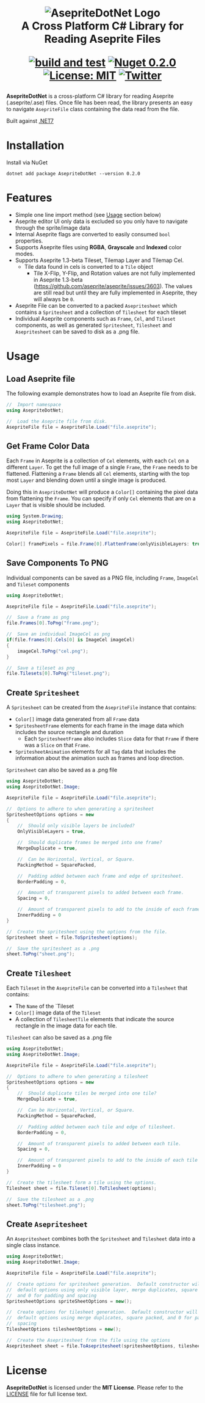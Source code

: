 <h1 align="center">
<img src="https://raw.githubusercontent.com/AristurtleDev/AsepriteDotNet/main/.github/images/aseprite-dotnet-banner.png" alt="AsepriteDotNet Logo">
<br/>
A Cross Platform C# Library for Reading Aseprite Files

[![build and test](https://github.com/AristurtleDev/AsepriteDotNet/actions/workflows/build-and-test.yml/badge.svg)](https://github.com/AristurtleDev/AsepriteDotNet/actions/workflows/build-and-test.yml)
[![Nuget 0.2.0](https://img.shields.io/nuget/v/AsepriteDotNet?color=blue&style=flat-square)](https://www.nuget.org/packages/AsepriteDotNet/0.2.0)
[![License: MIT](https://img.shields.io/badge/📃%20license-MIT-blue?style=flat)](LICENSE)
[![Twitter](https://img.shields.io/badge/%20-Share%20On%20Twitter-555?style=flat&logo=twitter)](https://twitter.com/intent/tweet?text=AsepriteDotNet%20by%20%40aristurtledev%0A%0AA%20new%20cross-platform%20library%20in%20C%23%20for%20reading%20Aseprite%20.ase%2F.aseprite%20files.%20https%3A%2F%2Fgithub.com%2FAristurtleDev%2FAsepriteDotNet%0A%0A%23aseprite%20%23dotnet%20%23csharp%20%23oss%0A)
</h1>

**AsepriteDotNet** is a cross-platform C# library for reading Aseprite (.aseprite/.ase) files.  Once file has been read, the library presents an easy to navigate `AsepriteFile` class containing the data read from the file.

Built against [.NET7](https://dotnet.microsoft.com/en-us/)

# Installation
Install via NuGet
```
dotnet add package AsepriteDotNet --version 0.2.0
```

# Features
* Simple one line import method (see [Usage](#usage) section below)
* Aseprite editor UI only data is excluded so you only have to navigate through the sprite/image data
* Internal Aseprite flags are converted to easily consumed `bool` properties.
* Supports Aseprite files using **RGBA**, **Grayscale** and **Indexed** color modes.
* Supports Aseprite 1.3-beta Tileset, Tilemap Layer and Tilemap Cel.
    * Tile data found in cels is converted to a `Tile` object
        * Tile X-Flip, Y-Flip, and Rotation values are not fully implemented in Aseprite 1.3-beta (https://github.com/aseprite/aseprite/issues/3603). The values are still read but until they are fully implemented in Aseprite, they will always be `0`.
* Aseprite File can be converted to a packed `Asepritesheet` which contains a `Spritesheet` and a collection of `Tilesheet` for each tileset
* Individual Aseprite components such as `Frame`, `Cel`, and `Tileset` components, as well as generated `Spritesheet`, `Tilesheet` and `Asepritesheet` can be saved to disk as a .png file.

# Usage
## Load Aseprite file
The following example demonstrates how to load an Aseprite file from disk.

```csharp
//  Import namespace
using AsepriteDotNet;

//  Load the Aseprite file from disk.
AsepriteFile file = AsepriteFile.Load("file.aseprite");
```

## Get Frame Color Data
Each `Frame` in Aseprite is a collection of `Cel` elements, with each `Cel` on a different `Layer`.  To get the full image of a single `Frame`, the `Frame` needs to be flattened.  Flattening a `Frame` blends all `Cel` elements, starting with the top most `Layer` and blending down until a single image is produced.

Doing this in `AsepriteDotNet` will produce a `Color[]` containing the pixel data from flattening the `Frame`.  You can specify if only `Cel` elements that are on a `Layer` that is visible should be included.

```csharp
using System.Drawing;
using AsepriteDotNet;

AsepriteFile file = AsepriteFile.Load("file.aseprite");

Color[] framePixels = file.Frame[0].FlattenFrame(onlyVisibleLayers: true);
```

## Save Components To PNG
Individual components can be saved as a PNG file, including `Frame`, `ImageCel` and `Tileset` components

```csharp
using AsepriteDotNet;

AsepriteFile file = AsepriteFile.Load("file.aseprite");

//  Save a frame as png
file.Frames[0].ToPng("frame.png");

//  Save an individual ImageCel as png
if(file.frames[0].Cels[0] is ImageCel imageCel)
{
    imageCel.ToPng("cel.png");
}

//  Save a tileset as png
file.Tilesets[0].ToPng("tileset.png");
```

## Create `Spritesheet`
A `Spritesheet` can be created from the `AsepriteFile` instance that contains:
*   `Color[]` image data generated from all `Frame` data
*   `SpritesheetFrame` elements for each frame in the image data which includes the source rectangle and duration
    *   Each `SpritesheetFrame` also includes `Slice` data for that `Frame` if there was a `Slice` on that `Frame`.
*   `SpritesheetAnimation` elements for all `Tag` data that includes the information about the animation such as frames and loop direction.

`Spritesheet` can also be saved as a .png file

```csharp
using AsepriteDotNet;
using AsepriteDotNet.Image;

AsepriteFile file = AsepriteFile.Load("file.aseprite");

//  Options to adhere to when generating a spritesheet
SpritesheetOptions options = new
{
    //  Should only visible layers be included?
    OnlyVisibleLayers = true,

    //  Should duplicate frames be merged into one frame?
    MergeDuplicate = true,  

    //  Can be Horizontal, Vertical, or Square.        
    PackingMethod = SquarePacked,   

    //  Padding added between each frame and edge of spritesheet.
    BorderPadding = 0,  

    //  Amount of transparent pixels to added between each frame.
    Spacing = 0,

    //  Amount of transparent pixels to add to the inside of each frame's edge.
    InnerPadding = 0    
}

//  Create the spritesheet using the options from the file.
Spritesheet sheet = file.ToSpritesheet(options);

//  Save the spritesheet as a .png
sheet.ToPng("sheet.png");
```

## Create `Tilesheet`
Each `Tileset` in the `AsepriteFile` can be converted into a `Tilesheet` that
contains:
*   The `Name` of the `Tileset
*   `Color[]` image data of the `Tileset`
*   A collection of `TilesheetTile` elements that indicate the source rectangle in the image data for each tile.

`Tilesheet` can also be saved as a .png file

```csharp
using AsepriteDotNet;
using AsepriteDotNet.Image;

AsepriteFile file = AsepriteFile.Load("file.aseprite");

//  Options to adhere to when generating a tilesheet
SpritesheetOptions options = new
{
    //  Should duplicate tiles be merged into one tile?
    MergeDuplicate = true,  

    //  Can be Horizontal, Vertical, or Square.        
    PackingMethod = SquarePacked,   

    //  Padding added between each tile and edge of tilesheet.
    BorderPadding = 0,  

    //  Amount of transparent pixels to added between each tile.
    Spacing = 0,

    //  Amount of transparent pixels to add to the inside of each tile's edge.
    InnerPadding = 0    
}

//  Create the tilesheet form a tile using the options.
Tilesheet sheet = file.Tileset[0].ToTilesheet(options);

//  Save the tilesheet as a .png
sheet.ToPng("tilesheet.png");
```

## Create `Asepritesheet`
An `Asepritesheet` combines both the `Spritesheet` and `Tilesheet` data into a single class instance.  

```csharp
using AsepriteDotNet;
using AsepriteDotNet.Image;

AsepriteFile file = AsepriteFile.Load("file.aseprite");

//  Create options for spritesheet generation.  Default constructor will create
//  default options using only visible layer, merge duplicates, square packed,
//  and 0 for padding and spacing
SpritesheetOptions spriteSheetOptions = new();

//  Create options for tilesheet generation.  Default constructor will create
//  default options using merge duplicates, square packed, and 0 for padding and
//  spacing
TilesheetOptions tilesheetOptions = new();

//  Create the Asepritesheet from the file using the options
Asepritesheet sheet = file.ToAsepritesheet(spritesheetOptions, tilesheetOptions);
```


# License
**AsepriteDotNet** is licensed under the **MIT License**.  Please refer to the [LICENSE](LICENSE) file for full license text.
